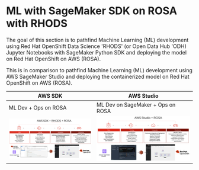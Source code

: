 # ML with SageMaker SDK on ROSA with RHODS

The goal of this section is to pathfind Machine Learning (ML) development using Red Hat OpenShift Data Science 'RHODS' (or Open Data Hub 'ODH) Jupyter Notebooks with SageMaker Python SDK and deploying the model on Red Hat OpenShift on AWS (ROSA).

This is in comparison to pathfind Machine Learning (ML) development using AWS SageMaker Studio and deploying the containerized model on Red Hat OpenShift on AWS (ROSA).

| AWS SDK                                                      | AWS Studio                                         |
|--------------------------------------------------------------|----------------------------------------------------|
| ML Dev + Ops on ROSA                                         | ML Dev on SageMaker + Ops on ROSA                  |
| ![AWS SDK in RHODS Notebook on ROSA](aws_sdk_rhods_rosa.png) | ![AWS Studio handoff to ROSA](aws_studio_rosa.png) |